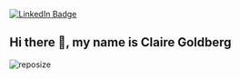 [![LinkedIn Badge](https://img.shields.io/badge/My-LinkedIn-blue)](https://www.linkedin.com/in/claire-goldberg-119078334/)

## Hi there 👋, my name is Claire Goldberg

![reposize](https://img.shields.io/github/repo-size/claireefg/claireefg)
